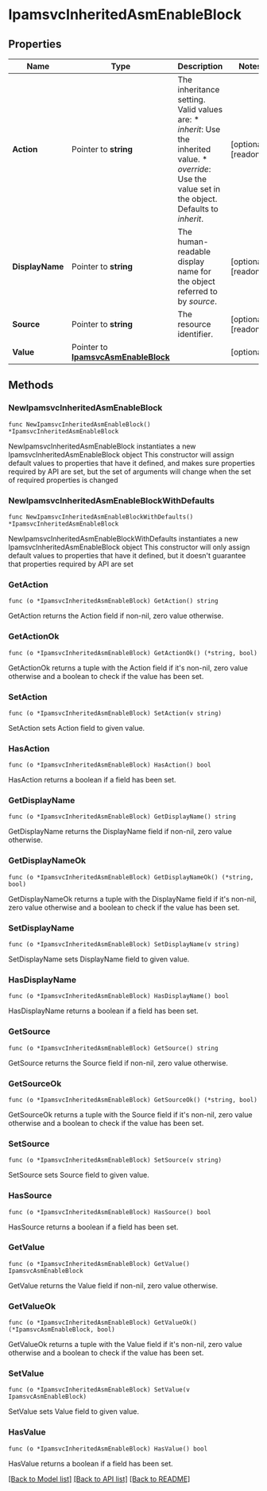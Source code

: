 # IpamsvcInheritedAsmEnableBlock

## Properties

Name | Type | Description | Notes
------------ | ------------- | ------------- | -------------
**Action** | Pointer to **string** | The inheritance setting.  Valid values are: * _inherit_: Use the inherited value. * _override_: Use the value set in the object.  Defaults to _inherit_. | [optional] [readonly] 
**DisplayName** | Pointer to **string** | The human-readable display name for the object referred to by _source_. | [optional] [readonly] 
**Source** | Pointer to **string** | The resource identifier. | [optional] [readonly] 
**Value** | Pointer to [**IpamsvcAsmEnableBlock**](IpamsvcAsmEnableBlock.md) |  | [optional] 

## Methods

### NewIpamsvcInheritedAsmEnableBlock

`func NewIpamsvcInheritedAsmEnableBlock() *IpamsvcInheritedAsmEnableBlock`

NewIpamsvcInheritedAsmEnableBlock instantiates a new IpamsvcInheritedAsmEnableBlock object
This constructor will assign default values to properties that have it defined,
and makes sure properties required by API are set, but the set of arguments
will change when the set of required properties is changed

### NewIpamsvcInheritedAsmEnableBlockWithDefaults

`func NewIpamsvcInheritedAsmEnableBlockWithDefaults() *IpamsvcInheritedAsmEnableBlock`

NewIpamsvcInheritedAsmEnableBlockWithDefaults instantiates a new IpamsvcInheritedAsmEnableBlock object
This constructor will only assign default values to properties that have it defined,
but it doesn't guarantee that properties required by API are set

### GetAction

`func (o *IpamsvcInheritedAsmEnableBlock) GetAction() string`

GetAction returns the Action field if non-nil, zero value otherwise.

### GetActionOk

`func (o *IpamsvcInheritedAsmEnableBlock) GetActionOk() (*string, bool)`

GetActionOk returns a tuple with the Action field if it's non-nil, zero value otherwise
and a boolean to check if the value has been set.

### SetAction

`func (o *IpamsvcInheritedAsmEnableBlock) SetAction(v string)`

SetAction sets Action field to given value.

### HasAction

`func (o *IpamsvcInheritedAsmEnableBlock) HasAction() bool`

HasAction returns a boolean if a field has been set.

### GetDisplayName

`func (o *IpamsvcInheritedAsmEnableBlock) GetDisplayName() string`

GetDisplayName returns the DisplayName field if non-nil, zero value otherwise.

### GetDisplayNameOk

`func (o *IpamsvcInheritedAsmEnableBlock) GetDisplayNameOk() (*string, bool)`

GetDisplayNameOk returns a tuple with the DisplayName field if it's non-nil, zero value otherwise
and a boolean to check if the value has been set.

### SetDisplayName

`func (o *IpamsvcInheritedAsmEnableBlock) SetDisplayName(v string)`

SetDisplayName sets DisplayName field to given value.

### HasDisplayName

`func (o *IpamsvcInheritedAsmEnableBlock) HasDisplayName() bool`

HasDisplayName returns a boolean if a field has been set.

### GetSource

`func (o *IpamsvcInheritedAsmEnableBlock) GetSource() string`

GetSource returns the Source field if non-nil, zero value otherwise.

### GetSourceOk

`func (o *IpamsvcInheritedAsmEnableBlock) GetSourceOk() (*string, bool)`

GetSourceOk returns a tuple with the Source field if it's non-nil, zero value otherwise
and a boolean to check if the value has been set.

### SetSource

`func (o *IpamsvcInheritedAsmEnableBlock) SetSource(v string)`

SetSource sets Source field to given value.

### HasSource

`func (o *IpamsvcInheritedAsmEnableBlock) HasSource() bool`

HasSource returns a boolean if a field has been set.

### GetValue

`func (o *IpamsvcInheritedAsmEnableBlock) GetValue() IpamsvcAsmEnableBlock`

GetValue returns the Value field if non-nil, zero value otherwise.

### GetValueOk

`func (o *IpamsvcInheritedAsmEnableBlock) GetValueOk() (*IpamsvcAsmEnableBlock, bool)`

GetValueOk returns a tuple with the Value field if it's non-nil, zero value otherwise
and a boolean to check if the value has been set.

### SetValue

`func (o *IpamsvcInheritedAsmEnableBlock) SetValue(v IpamsvcAsmEnableBlock)`

SetValue sets Value field to given value.

### HasValue

`func (o *IpamsvcInheritedAsmEnableBlock) HasValue() bool`

HasValue returns a boolean if a field has been set.


[[Back to Model list]](../README.md#documentation-for-models) [[Back to API list]](../README.md#documentation-for-api-endpoints) [[Back to README]](../README.md)


